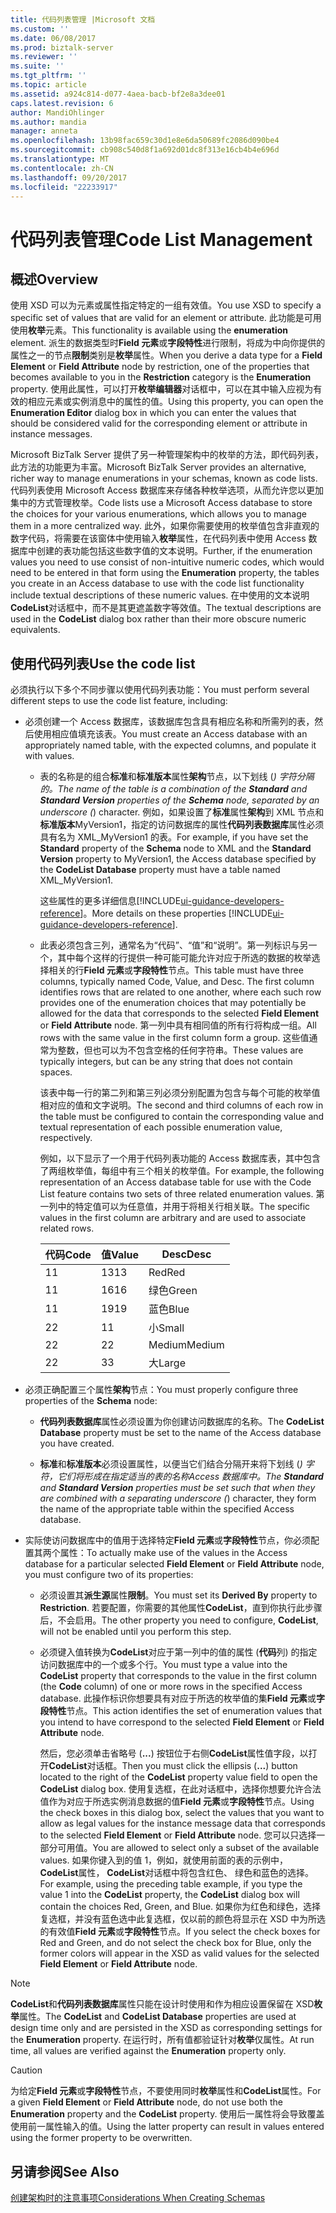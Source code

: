 ```yaml
---
title: 代码列表管理 |Microsoft 文档
ms.custom: ''
ms.date: 06/08/2017
ms.prod: biztalk-server
ms.reviewer: ''
ms.suite: ''
ms.tgt_pltfrm: ''
ms.topic: article
ms.assetid: a924c814-d077-4aea-bacb-bf2e8a3dee01
caps.latest.revision: 6
author: MandiOhlinger
ms.author: mandia
manager: anneta
ms.openlocfilehash: 13b98fac659c30d1e8e6da50689fc2086d090be4
ms.sourcegitcommit: cb908c540d8f1a692d01dc8f313e16cb4b4e696d
ms.translationtype: MT
ms.contentlocale: zh-CN
ms.lasthandoff: 09/20/2017
ms.locfileid: "22233917"
---
```

# <a name="code-list-management"></a><span data-ttu-id="1e980-102">代码列表管理</span><span class="sxs-lookup"><span data-stu-id="1e980-102">Code List Management</span></span>

## <a name="overview"></a><span data-ttu-id="1e980-103">概述</span><span class="sxs-lookup"><span data-stu-id="1e980-103">Overview</span></span>
<span data-ttu-id="1e980-104">使用 XSD 可以为元素或属性指定特定的一组有效值。</span><span class="sxs-lookup"><span data-stu-id="1e980-104">You use XSD to specify a specific set of values that are valid for an element or attribute.</span></span> <span data-ttu-id="1e980-105">此功能是可用使用**枚举**元素。</span><span class="sxs-lookup"><span data-stu-id="1e980-105">This functionality is available using the **enumeration** element.</span></span> <span data-ttu-id="1e980-106">派生的数据类型时**Field 元素**或**字段特性**进行限制，将成为中向你提供的属性之一的节点**限制**类别是**枚举**属性。</span><span class="sxs-lookup"><span data-stu-id="1e980-106">When you derive a data type for a **Field Element** or **Field Attribute** node by restriction, one of the properties that becomes available to you in the **Restriction** category is the **Enumeration** property.</span></span> <span data-ttu-id="1e980-107">使用此属性，可以打开**枚举编辑器**对话框中，可以在其中输入应视为有效的相应元素或实例消息中的属性的值。</span><span class="sxs-lookup"><span data-stu-id="1e980-107">Using this property, you can open the **Enumeration Editor** dialog box in which you can enter the values that should be considered valid for the corresponding element or attribute in instance messages.</span></span>  
  
 <span data-ttu-id="1e980-108">Microsoft BizTalk Server 提供了另一种管理架构中的枚举的方法，即代码列表，此方法的功能更为丰富。</span><span class="sxs-lookup"><span data-stu-id="1e980-108">Microsoft BizTalk Server provides an alternative, richer way to manage enumerations in your schemas, known as code lists.</span></span> <span data-ttu-id="1e980-109">代码列表使用 Microsoft Access 数据库来存储各种枚举选项，从而允许您以更加集中的方式管理枚举。</span><span class="sxs-lookup"><span data-stu-id="1e980-109">Code lists use a Microsoft Access database to store the choices for your various enumerations, which allows you to manage them in a more centralized way.</span></span> <span data-ttu-id="1e980-110">此外，如果你需要使用的枚举值包含非直观的数字代码，将需要在该窗体中使用输入**枚举**属性，在代码列表中使用 Access 数据库中创建的表功能包括这些数字值的文本说明。</span><span class="sxs-lookup"><span data-stu-id="1e980-110">Further, if the enumeration values you need to use consist of non-intuitive numeric codes, which would need to be entered in that form using the **Enumeration** property, the tables you create in an Access database to use with the code list functionality include textual descriptions of these numeric values.</span></span> <span data-ttu-id="1e980-111">在中使用的文本说明**CodeList**对话框中，而不是其更遮盖数字等效值。</span><span class="sxs-lookup"><span data-stu-id="1e980-111">The textual descriptions are used in the **CodeList** dialog box rather than their more obscure numeric equivalents.</span></span>  

## <a name="use-the-code-list"></a><span data-ttu-id="1e980-112">使用代码列表</span><span class="sxs-lookup"><span data-stu-id="1e980-112">Use the code list</span></span>  
 <span data-ttu-id="1e980-113">必须执行以下多个不同步骤以使用代码列表功能：</span><span class="sxs-lookup"><span data-stu-id="1e980-113">You must perform several different steps to use the code list feature, including:</span></span>  
  
-   <span data-ttu-id="1e980-114">必须创建一个 Access 数据库，该数据库包含具有相应名称和所需列的表，然后使用相应值填充该表。</span><span class="sxs-lookup"><span data-stu-id="1e980-114">You must create an Access database with an appropriately named table, with the expected columns, and populate it with values.</span></span>  
  
    -   <span data-ttu-id="1e980-115">表的名称是的组合**标准**和**标准版本**属性**架构**节点，以下划线 (_) 字符分隔的。</span><span class="sxs-lookup"><span data-stu-id="1e980-115">The name of the table is a combination of the **Standard** and **Standard Version** properties of the **Schema** node, separated by an underscore (_) character.</span></span> <span data-ttu-id="1e980-116">例如，如果设置了**标准**属性**架构**到 XML 节点和**标准版本**MyVersion1，指定的访问数据库的属性**代码列表数据库**属性必须具有名为 XML_MyVersion1 的表。</span><span class="sxs-lookup"><span data-stu-id="1e980-116">For example, if you have set the **Standard** property of the **Schema** node to XML and the **Standard Version** property to MyVersion1, the Access database specified by the **CodeList Database** property must have a table named XML_MyVersion1.</span></span>  
  
        <span data-ttu-id="1e980-117">这些属性的更多详细信息[!INCLUDE[ui-guidance-developers-reference](../includes/ui-guidance-developers-reference.md)]。</span><span class="sxs-lookup"><span data-stu-id="1e980-117">More details on these properties [!INCLUDE[ui-guidance-developers-reference](../includes/ui-guidance-developers-reference.md)].</span></span>

    -   <span data-ttu-id="1e980-118">此表必须包含三列，通常名为“代码”、“值”和“说明”。第一列标识与另一个，其中每个这样的行提供一种可能可能允许对应于所选的数据的枚举选择相关的行**Field 元素**或**字段特性**节点。</span><span class="sxs-lookup"><span data-stu-id="1e980-118">This table must have three columns, typically named Code, Value, and Desc. The first column identifies rows that are related to one another, where each such row provides one of the enumeration choices that may potentially be allowed for the data that corresponds to the selected **Field Element** or **Field Attribute** node.</span></span> <span data-ttu-id="1e980-119">第一列中具有相同值的所有行将构成一组。</span><span class="sxs-lookup"><span data-stu-id="1e980-119">All rows with the same value in the first column form a group.</span></span> <span data-ttu-id="1e980-120">这些值通常为整数，但也可以为不包含空格的任何字符串。</span><span class="sxs-lookup"><span data-stu-id="1e980-120">These values are typically integers, but can be any string that does not contain spaces.</span></span>  
  
         <span data-ttu-id="1e980-121">该表中每一行的第二列和第三列必须分别配置为包含与每个可能的枚举值相对应的值和文字说明。</span><span class="sxs-lookup"><span data-stu-id="1e980-121">The second and third columns of each row in the table must be configured to contain the corresponding value and textual representation of each possible enumeration value, respectively.</span></span>  
  
         <span data-ttu-id="1e980-122">例如，以下显示了一个用于代码列表功能的 Access 数据库表，其中包含了两组枚举值，每组中有三个相关的枚举值。</span><span class="sxs-lookup"><span data-stu-id="1e980-122">For example, the following representation of an Access database table for use with the Code List feature contains two sets of three related enumeration values.</span></span> <span data-ttu-id="1e980-123">第一列中的特定值可以为任意值，并用于将相关行相关联。</span><span class="sxs-lookup"><span data-stu-id="1e980-123">The specific values in the first column are arbitrary and are used to associate related rows.</span></span>  
  
        |<span data-ttu-id="1e980-124">代码</span><span class="sxs-lookup"><span data-stu-id="1e980-124">Code</span></span>|<span data-ttu-id="1e980-125">值</span><span class="sxs-lookup"><span data-stu-id="1e980-125">Value</span></span>|<span data-ttu-id="1e980-126">Desc</span><span class="sxs-lookup"><span data-stu-id="1e980-126">Desc</span></span>|  
        |----------|-----------|----------|  
        |<span data-ttu-id="1e980-127">1</span><span class="sxs-lookup"><span data-stu-id="1e980-127">1</span></span>|<span data-ttu-id="1e980-128">13</span><span class="sxs-lookup"><span data-stu-id="1e980-128">13</span></span>|<span data-ttu-id="1e980-129">Red</span><span class="sxs-lookup"><span data-stu-id="1e980-129">Red</span></span>|  
        |<span data-ttu-id="1e980-130">1</span><span class="sxs-lookup"><span data-stu-id="1e980-130">1</span></span>|<span data-ttu-id="1e980-131">16</span><span class="sxs-lookup"><span data-stu-id="1e980-131">16</span></span>|<span data-ttu-id="1e980-132">绿色</span><span class="sxs-lookup"><span data-stu-id="1e980-132">Green</span></span>|  
        |<span data-ttu-id="1e980-133">1</span><span class="sxs-lookup"><span data-stu-id="1e980-133">1</span></span>|<span data-ttu-id="1e980-134">19</span><span class="sxs-lookup"><span data-stu-id="1e980-134">19</span></span>|<span data-ttu-id="1e980-135">蓝色</span><span class="sxs-lookup"><span data-stu-id="1e980-135">Blue</span></span>|  
        |<span data-ttu-id="1e980-136">2</span><span class="sxs-lookup"><span data-stu-id="1e980-136">2</span></span>|<span data-ttu-id="1e980-137">1</span><span class="sxs-lookup"><span data-stu-id="1e980-137">1</span></span>|<span data-ttu-id="1e980-138">小</span><span class="sxs-lookup"><span data-stu-id="1e980-138">Small</span></span>|  
        |<span data-ttu-id="1e980-139">2</span><span class="sxs-lookup"><span data-stu-id="1e980-139">2</span></span>|<span data-ttu-id="1e980-140">2</span><span class="sxs-lookup"><span data-stu-id="1e980-140">2</span></span>|<span data-ttu-id="1e980-141">Medium</span><span class="sxs-lookup"><span data-stu-id="1e980-141">Medium</span></span>|  
        |<span data-ttu-id="1e980-142">2</span><span class="sxs-lookup"><span data-stu-id="1e980-142">2</span></span>|<span data-ttu-id="1e980-143">3</span><span class="sxs-lookup"><span data-stu-id="1e980-143">3</span></span>|<span data-ttu-id="1e980-144">大</span><span class="sxs-lookup"><span data-stu-id="1e980-144">Large</span></span>|  
  
-   <span data-ttu-id="1e980-145">必须正确配置三个属性**架构**节点：</span><span class="sxs-lookup"><span data-stu-id="1e980-145">You must properly configure three properties of the **Schema** node:</span></span>  
  
    -   <span data-ttu-id="1e980-146">**代码列表数据库**属性必须设置为你创建访问数据库的名称。</span><span class="sxs-lookup"><span data-stu-id="1e980-146">The **CodeList Database** property must be set to the name of the Access database you have created.</span></span>  
  
    -   <span data-ttu-id="1e980-147">**标准**和**标准版本**必须设置属性，以便当它们结合分隔开来将下划线 (_) 字符，它们将形成在指定适当的表的名称Access 数据库中。</span><span class="sxs-lookup"><span data-stu-id="1e980-147">The **Standard** and **Standard Version** properties must be set such that when they are combined with a separating underscore (_) character, they form the name of the appropriate table within the specified Access database.</span></span>  
  
-   <span data-ttu-id="1e980-148">实际使访问数据库中的值用于选择特定**Field 元素**或**字段特性**节点，你必须配置其两个属性：</span><span class="sxs-lookup"><span data-stu-id="1e980-148">To actually make use of the values in the Access database for a particular selected **Field Element** or **Field Attribute** node, you must configure two of its properties:</span></span>  
  
    -   <span data-ttu-id="1e980-149">必须设置其**派生源**属性**限制**。</span><span class="sxs-lookup"><span data-stu-id="1e980-149">You must set its **Derived By** property to **Restriction**.</span></span> <span data-ttu-id="1e980-150">若要配置，你需要的其他属性**CodeList**，直到你执行此步骤后，不会启用。</span><span class="sxs-lookup"><span data-stu-id="1e980-150">The other property you need to configure, **CodeList**, will not be enabled until you perform this step.</span></span>  
  
    -   <span data-ttu-id="1e980-151">必须键入值转换为**CodeList**对应于第一列中的值的属性 (**代码**列) 的指定访问数据库中的一个或多个行。</span><span class="sxs-lookup"><span data-stu-id="1e980-151">You must type a value into the **CodeList** property that corresponds to the value in the first column (the **Code** column) of one or more rows in the specified Access database.</span></span> <span data-ttu-id="1e980-152">此操作标识你想要具有对应于所选的枚举值的集**Field 元素**或**字段特性**节点。</span><span class="sxs-lookup"><span data-stu-id="1e980-152">This action identifies the set of enumeration values that you intend to have correspond to the selected **Field Element** or **Field Attribute** node.</span></span>  
  
         <span data-ttu-id="1e980-153">然后，您必须单击省略号 (**...**) 按钮位于右侧**CodeList**属性值字段，以打开**CodeList**对话框。</span><span class="sxs-lookup"><span data-stu-id="1e980-153">Then you must click the ellipsis (**...**) button located to the right of the **CodeList** property value field to open the **CodeList** dialog box.</span></span> <span data-ttu-id="1e980-154">使用复选框，在此对话框中，选择你想要允许合法值作为对应于所选实例消息数据的值**Field 元素**或**字段特性**节点。</span><span class="sxs-lookup"><span data-stu-id="1e980-154">Using the check boxes in this dialog box, select the values that you want to allow as legal values for the instance message data that corresponds to the selected **Field Element** or **Field Attribute** node.</span></span> <span data-ttu-id="1e980-155">您可以只选择一部分可用值。</span><span class="sxs-lookup"><span data-stu-id="1e980-155">You are allowed to select only a subset of the available values.</span></span> <span data-ttu-id="1e980-156">如果你键入到的值 1，例如，就使用前面的表的示例中， **CodeList**属性， **CodeList**对话框中将包含红色、 绿色和蓝色的选择。</span><span class="sxs-lookup"><span data-stu-id="1e980-156">For example, using the preceding table example, if you type the value 1 into the **CodeList** property, the **CodeList** dialog box will contain the choices Red, Green, and Blue.</span></span> <span data-ttu-id="1e980-157">如果你为红色和绿色，选择复选框，并没有蓝色选中此复选框，仅以前的颜色将显示在 XSD 中为所选的有效值**Field 元素**或**字段特性**节点。</span><span class="sxs-lookup"><span data-stu-id="1e980-157">If you select the check boxes for Red and Green, and do not select the check box for Blue, only the former colors will appear in the XSD as valid values for the selected **Field Element** or **Field Attribute** node.</span></span>  
  
> [!NOTE]
>  <span data-ttu-id="1e980-158">**CodeList**和**代码列表数据库**属性只能在设计时使用和作为相应设置保留在 XSD**枚举**属性。</span><span class="sxs-lookup"><span data-stu-id="1e980-158">The **CodeList** and **CodeList Database** properties are used at design time only and are persisted in the XSD as corresponding settings for the **Enumeration** property.</span></span> <span data-ttu-id="1e980-159">在运行时，所有值都验证针对**枚举**仅属性。</span><span class="sxs-lookup"><span data-stu-id="1e980-159">At run time, all values are verified against the **Enumeration** property only.</span></span>  
  
> [!CAUTION]
>  <span data-ttu-id="1e980-160">为给定**Field 元素**或**字段特性**节点，不要使用同时**枚举**属性和**CodeList**属性。</span><span class="sxs-lookup"><span data-stu-id="1e980-160">For a given **Field Element** or **Field Attribute** node, do not use both the **Enumeration** property and the **CodeList** property.</span></span> <span data-ttu-id="1e980-161">使用后一属性将会导致覆盖使用前一属性输入的值。</span><span class="sxs-lookup"><span data-stu-id="1e980-161">Using the latter property can result in values entered using the former property to be overwritten.</span></span>  
  
## <a name="see-also"></a><span data-ttu-id="1e980-162">另请参阅</span><span class="sxs-lookup"><span data-stu-id="1e980-162">See Also</span></span>  
 [<span data-ttu-id="1e980-163">创建架构时的注意事项</span><span class="sxs-lookup"><span data-stu-id="1e980-163">Considerations When Creating Schemas</span></span>](../core/considerations-when-creating-schemas.md)